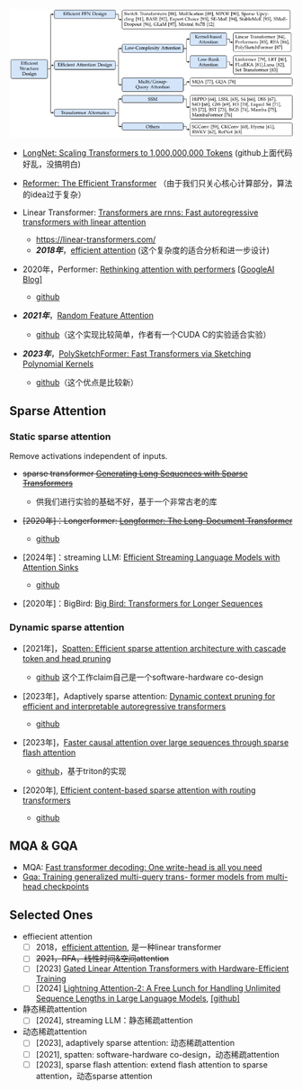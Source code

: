 <p align="center">
<img src="figures/efficient_structure_for_LLMs.png"><br>
</p>

- [LongNet: Scaling Transformers to 1,000,000,000 Tokens](https://arxiv.org/abs/2307.02486)
  (github上面代码好乱，没搞明白)

- [Reformer: The Efficient Transformer](https://arxiv.org/abs/2001.04451)
  （由于我们只关心核心计算部分，算法的idea过于复杂）

- Linear Transformer: [Transformers are rnns: Fast autoregressive transformers with linear attention](https://proceedings.mlr.press/v119/katharopoulos20a/katharopoulos20a.pdf)
    - https://linear-transformers.com/
    - ***2018年***，[efficient attention](https://github.com/cmsflash/efficient-attention) (这个复杂度的适合分析和进一步设计)

- 2020年，Performer: [Rethinking attention with performers](https://arxiv.org/pdf/2009.14794) [[GoogleAI Blog]](https://research.google/blog/rethinking-attention-with-performers/)
    - [github](https://github.com/google-research/google-research/tree/master/performer/fast_attention)

- ***2021年***，[Random Feature Attention](https://arxiv.org/abs/2103.02143)
  - [github](https://github.com/Noahs-ARK/RFA)（这个实现比较简单，作者有一个CUDA C的实验适合实验）

- ***2023年***，[PolySketchFormer: Fast Transformers via Sketching Polynomial Kernels](https://arxiv.org/pdf/2310.01655)
  - [github](https://github.com/google-research/google-research/tree/master/polysketchformer)（这个优点是比较新）

## Sparse Attention

### Static sparse attention

Remove activations independent of inputs.

- ~~sparse transformer [Generating Long Sequences with Sparse Transformers](https://arxiv.org/abs/1904.10509)~~
    - 供我们进行实验的基础不好，基于一个非常古老的库

- ~~[2020年]：Longerformer: [Longformer: The Long-Document Transformer](https://arxiv.org/abs/2004.05150)~~
  - [github](https://github.com/allenai/longformer)

- [2024年]：streaming LLM: [Efficient Streaming Language Models with Attention Sinks](https://arxiv.org/pdf/2309.17453)
  - [github](https://github.com/mit-han-lab/streaming-llm)

- [2020年]：BigBird: [Big Bird: Transformers for Longer Sequences](https://arxiv.org/abs/2007.14062)

### Dynamic sparse attention

- [2021年]，[Spatten: Efficient sparse attention architecture with cascade token and head pruning](https://arxiv.org/pdf/2012.09852)
  - [github](https://github.com/mit-han-lab/spatten-llm) 这个工作claim自己是一个software-hardware co-design 

- [2023年]，Adaptively sparse attention: [Dynamic context pruning for efficient and interpretable autoregressive transformers](https://arxiv.org/abs/2305.15805)
  - [github](https://github.com/sanagno/adaptively_sparse_attention/tree/main)

- [2023年]，[Faster causal attention over large sequences through sparse flash attention](https://arxiv.org/pdf/2306.01160)
  - [github](https://github.com/epfml/dynamic-sparse-flash-attention/tree/main)，基于triton的实现

- [2020年], [Efficient content-based sparse attention with routing transformers](https://arxiv.org/pdf/2003.05997)
  - [github](https://github.com/google-research/google-research/tree/master/routing_transformer)

## MQA & GQA

- MQA: [Fast transformer decoding: One write-head is all you need](https://arxiv.org/pdf/1911.02150)
- [Gqa: Training generalized multi-query trans- former models from multi-head checkpoints](https://arxiv.org/pdf/2305.13245)

## Selected Ones

- effiecient attention
  - [ ] 2018，[efficient attention](https://github.com/cmsflash/efficient-attention), 是一种linear transformer
  - [ ] ~~2021，RFA，线性时间&空间attention~~
  - [ ] [2023] [Gated Linear Attention Transformers with Hardware-Efficient Training](https://github.com/berlino/gated_linear_attention/tree/main?tab=readme-ov-file)
  - [ ] [2024] [Lightning Attention-2: A Free Lunch for Handling Unlimited Sequence Lengths in Large Language Models](https://arxiv.org/pdf/2401.04658), [[github]](https://github.com/OpenNLPLab/lightning-attention/tree/main)

- 静态稀疏attention
  - [ ] [2024], streaming LLM：静态稀疏attention

- 动态稀疏attention
  - [ ] [2023], adaptively sparse attention: 动态稀疏attention
  - [ ] [2021], spatten: software-hardware co-design，动态稀疏attention
  - [ ] [2023], sparse flash attention: extend flash attention to sparse attention，动态sparse attention
